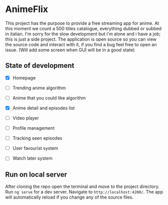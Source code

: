 # AnimeFlix

This project has the purpose to provide a free streaming app for anime.
At this moment we count a 500 titles catalogue, everything dubbed or subbed in italian.
I'm sorry for the slow development but i'm alone and i have a job; this is just a side project.
The application is open source so you can view the source code and interact with it, if you find a bug feel free to open an issue.
(Will add some screen when GUI will be in a good state)

## State of development
- [X] Homepage
- [ ] Trending anime algorithm
- [ ] Anime that you could like algorithm
- [X] Anime detail and episodes list
- [ ] Video player
- [ ] Profile management
- [ ] Tracking seen episodes
- [ ] User favourist system
- [ ] Watch later system


## Run on local server
After cloning the repo open the terminal and move to the project directory.
Run `ng serve` for a dev server. 
Navigate to `http://localhost:4200/`. 
The app will automatically reload if you change any of the source files.